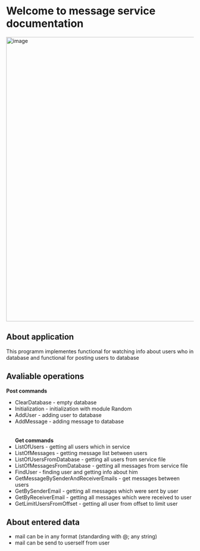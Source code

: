 # Welcome to message service documentation
<img width="764" alt="image" src="https://user-images.githubusercontent.com/61533809/188958473-005c61cb-6c76-4db8-997a-8854985fc696.png">

## About application
This programm implementes functional for watching info about users who in database and functional for posting users to database

## Avaliable operations
**Post commands**
- ClearDatabase - empty database
- Initialization - initialization with module Random
- AddUser - adding user to database
- AddMessage - adding message to database\
\
\
**Get commands**
- ListOfUsers - getting all users which in service
- ListOfMessages - getting message list between users
- ListOfUsersFromDatabase - getting all users from service file
- ListOfMessagesFromDatabase - getting all messages from service file
- FindUser - finding user and getting info about him
- GetMessageBySenderAndReceiverEmails - get messages between users
- GetBySenderEmail - getting all messages which were sent by user
- GetByReceiverEmail -  getting all messages which were received to user
- GetLimitUsersFromOffset - getting all user from offset to limit user

## About entered data
- mail can be in any format (standarding with @; any string) 
- mail can be send to userself from user
